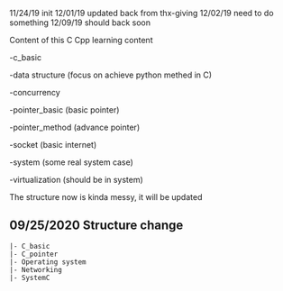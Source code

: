 11/24/19    init
12/01/19    updated back from thx-giving
12/02/19    need to do something
12/09/19    should back soon

Content of this C Cpp learning content

-c_basic

-data structure (focus on achieve python methed in C)

-concurrency 

-pointer_basic (basic pointer)

-pointer_method (advance pointer)

-socket (basic internet)

-system (some real system case)

-virtualization (should be in system)

The structure now is kinda messy, it will be updated 

09/25/2020     Structure change
----
    |- C_basic
    |- C_pointer
    |- Operating system
    |- Networking
    |- SystemC

